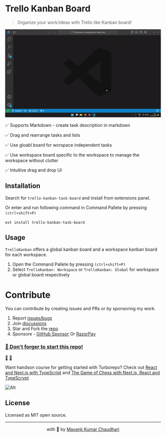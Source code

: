 # Trello Kanban Board

> Organize your work/ideas with Trello like Kanban board!

![Demo](trello-kanabn.gif)

✅ Supports Markdown - create task description in markdown

✅ Drag and rearrange tasks and lists

✅ Use gloabl board for worspace independent tasks

✅ Use workspace board specific to the workspace to manage the workspace without clutter

✅ Intuitive drag and drop UI

## Installation

Search for `trello-kanban-task-board` and install from extensions panel.

Or enter and run following command in Command Pallete by pressing `(ctrl+shift+P)`

```
ext install trello-kanban-task-board
```

## Usage

`TrelloKanban` offers a global kanban board and a workspace kanban board for each workspace.

1. Open the Command Pallete by pressing `(ctrl+shift+P)`
2. Select `TrelloKanban: Workspace` or `TrelloKanban: Global` for workspace or global board respectively

# Contribute

You can contribute by creating issues and PRs or by sponsoring my work.

1. Report [issues/bugs](https://github.com/mayank1513/vscode-extension-trello-kanban-board/issues)
2. Join [discussions](https://github.com/mayank1513/vscode-extension-trello-kanban-board/discussions)
3. Star and Fork the [repo](https://github.com/mayank1513/vscode-extension-trello-kanban-board)
4. Sponsore - [GitHub Sponsor](https://github.com/sponsors/mayank1513) Or [RazorPay](https://pages.razorpay.com/mayank1513)

### [🤩 Don't forger to start this repo!](https://github.com/mayank1513/vscode-extension-trello-kanban-board)

[💖](https://github.com/mayank1513/vscode-extension-trello-kanban-board) [🌟](https://github.com/mayank1513/vscode-extension-trello-kanban-board)

Want handson course for getting started with Turborepo? Check out [React and Next.js with TypeScript](https://www.udemy.com/course/react-and-next-js-with-typescript/?referralCode=7202184A1E57C3DCA8B2) and [The Game of Chess with Next.js, React and TypeScrypt](https://www.udemy.com/course/game-of-chess-with-nextjs-react-and-typescrypt/?referralCode=851A28F10B254A8523FE)

![Alt](https://repobeats.axiom.co/api/embed/8aced6446b2124d2b592d67a91a1ad4a90aabbb6.svg "Repobeats analytics image")

## License

Licensed as MIT open source.

<hr />

<p align="center" style="text-align:center">with 💖 by <a href="https://mayank-chaudhari.vercel.app" target="_blank">Mayank Kumar Chaudhari</a></p>
